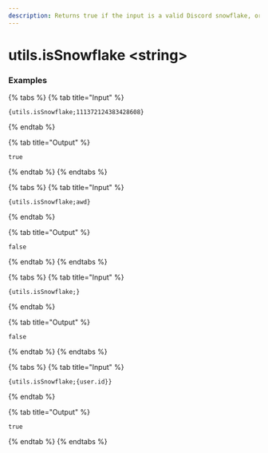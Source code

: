 ```yaml
---
description: Returns true if the input is a valid Discord snowflake, or false for any other circumstance. This does not mean the snowflake is definitely used by something, just that it could be in use or used in the future.
---
```


# utils.isSnowflake \<string\>

### Examples

{% tabs %}
{% tab title="Input" %}

```text
{utils.isSnowflake;111372124383428608}
```

{% endtab %}

{% tab title="Output" %}

```text
true
```

{% endtab %}
{% endtabs %}

{% tabs %}
{% tab title="Input" %}

```text
{utils.isSnowflake;awd}
```

{% endtab %}

{% tab title="Output" %}

```text
false
```

{% endtab %}
{% endtabs %}

{% tabs %}
{% tab title="Input" %}

```text
{utils.isSnowflake;}
```

{% endtab %}

{% tab title="Output" %}

```text
false
```

{% endtab %}
{% endtabs %}

{% tabs %}
{% tab title="Input" %}

```text
{utils.isSnowflake;{user.id}}
```

{% endtab %}

{% tab title="Output" %}

```text
true
```

{% endtab %}
{% endtabs %}
